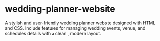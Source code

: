# wedding-planner-website
A stylish and user-friendly wedding planner website designed with HTML and CSS. Include features for managing wedding events, venue, and schedules details with a clean , modern layout.
